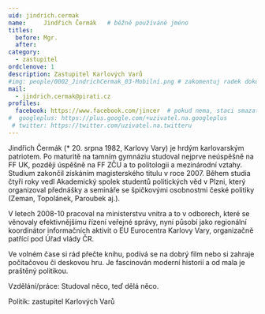 ```yaml
---
uid: jindrich.cermak
name:     Jindřich Čermák  	# běžně používáné jméno
titles:
  before: Mgr.
  after:
category:
  - zastupitel
ordclenove: 1
description: Zastupitel Karlových Varů
#img: people/0002_JindrichCermak_03-Mobilní.png # zakomentuj radek dokud není fotka
mail:
  - jindrich.cermak@pirati.cz
profiles:
  facebook: https://www.facebook.com/jincer  # pokud nema, staci smazat tuto radku
#  googleplus: https://plus.google.com/+uzivatel.na.googleplus
 # twitter: https://twitter.com/uzivatel.na.twitteru
---
```


Jindřich Čermák (* 20. srpna 1982, Karlovy Vary) je hrdým karlovarským patriotem. Po maturitě na tamním gymnáziu studoval nejprve neúspěšně na FF UK, později úspěšně na FF ZČU a to politologii a mezinárodní vztahy. Studium zakončil získáním magisterského titulu v roce 2007. Během studia čtyři roky vedl Akademický spolek studentů politických věd v Plzni, který organizoval přednášky a semináře se špičkovými osobnostmi české politiky (Zeman, Topolánek, Paroubek aj.).

V letech 2008-10 pracoval na ministerstvu vnitra a to v odborech, které se věnovaly efektivnějšímu řízení veřejné správy, nyní působí jako regionální koordinátor informačních aktivit o EU Eurocentra Karlovy Vary, organizačně patřící pod Úřad vlády ČR.

Ve volném čase si rád přečte knihu, podívá se na dobrý film nebo si zahraje počítačovou či deskovou hru. Je fascinován moderní historií a od mala je praštěný politikou.

Vzdělání/práce: Studoval něco, teď dělá něco.

Politik: zastupitel Karlových Varů
